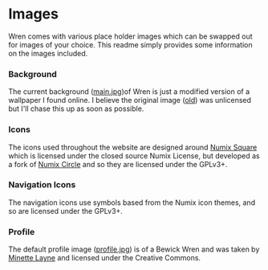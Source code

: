 # Images
Wren comes with various place holder images which can be swapped out for images of your choice. This readme simply provides some information on the images included.

### Background
The current background ([main.jpg](https://github.com/Foggalong/Wren/blob/master/images/background/main.png))of Wren is just a modified version of a wallpaper I found online. I believe the original image ([old](https://github.com/Foggalong/Wren/blob/master/images/background/old.png)) was unlicensed but I'll chase this up as soon as possible.

### Icons
The icons used throughout the website are designed around [Numix Square](http://satya164.deviantart.com/art/Numix-Square-icons-446392650) which is licensed under the closed source Numix License, but developed as a fork of [Numix Circle](https://github.com/numixproject/numix-icon-theme-circle) and so they are licensed under the GPLv3+.

### Navigation Icons
The navigation icons use symbols based from the Numix icon themes, and so are licensed under the GPLv3+.

### Profile
The default profile image ([profile.jpg](https://github.com/Foggalong/Wren/blob/master/images/profile.jpg)) is of a Bewick Wren and was taken by [Minette Layne](http://www.flickr.com/photos/7232133@N08) and licensed under the Creative Commons.

